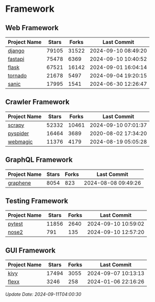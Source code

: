 # Framework

## Web Framework
| Project Name | Stars | Forks | Last Commit |
| ------------ | ----- | ----- | ----------- |
| [django](https://github.com/django/django) | 79105 | 31522 | 2024-09-10 08:49:20 |
| [fastapi](https://github.com/fastapi/fastapi) | 75478 | 6369 | 2024-09-10 10:40:52 |
| [flask](https://github.com/pallets/flask) | 67521 | 16142 | 2024-09-01 16:04:14 |
| [tornado](https://github.com/tornadoweb/tornado) | 21678 | 5497 | 2024-09-04 19:20:15 |
| [sanic](https://github.com/sanic-org/sanic) | 17995 | 1541 | 2024-06-30 12:26:47 |

## Crawler Framework
| Project Name | Stars | Forks | Last Commit |
| ------------ | ----- | ----- | ----------- |
| [scrapy](https://github.com/scrapy/scrapy) | 52332 | 10461 | 2024-09-10 07:01:37 |
| [pyspider](https://github.com/binux/pyspider) | 16464 | 3689 | 2020-08-02 17:34:20 |
| [webmagic](https://github.com/code4craft/webmagic) | 11376 | 4179 | 2024-08-19 05:05:28 |

## GraphQL Framework
| Project Name | Stars | Forks | Last Commit |
| ------------ | ----- | ----- | ----------- |
| [graphene](https://github.com/graphql-python/graphene) | 8054 | 823 | 2024-08-08 09:49:26 |

## Testing Framework
| Project Name | Stars | Forks | Last Commit |
| ------------ | ----- | ----- | ----------- |
| [pytest](https://github.com/pytest-dev/pytest) | 11856 | 2640 | 2024-09-10 10:59:02 |
| [nose2](https://github.com/nose-devs/nose2) | 791 | 135 | 2024-09-10 12:57:20 |

## GUI Framework
| Project Name | Stars | Forks | Last Commit |
| ------------ | ----- | ----- | ----------- |
| [kivy](https://github.com/kivy/kivy) | 17494 | 3055 | 2024-09-07 10:13:13 |
| [flexx](https://github.com/flexxui/flexx) | 3246 | 258 | 2024-01-06 22:16:26 |

*Update Date: 2024-09-11T04:00:30*